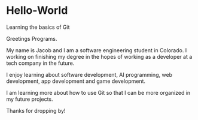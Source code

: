 # Hello-World
Learning the basics of Git

Greetings Programs.

My name is Jacob and I am a software engineering student in Colorado. I working on finishing my degree in the hopes of working as a developer at a tech company in the future.

I enjoy learning about software development, AI programming, web development, app development and game development.

I am learning more about how to use Git so that I can be more organized in my future projects.

Thanks for dropping by!
